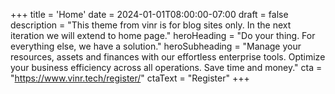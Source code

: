 +++
title = 'Home'
date = 2024-01-01T08:00:00-07:00
draft = false
description = "This theme from vinr is for blog sites only. In the next iteration we will extend to home page."
heroHeading = "Do your thing. For everything else, we have a solution."
heroSubheading = "Manage your resources, assets and finances with our effortless enterprise tools. Optimize your business efficiency across all operations. Save time and money."
cta = "https://www.vinr.tech/register/"
ctaText = "Register"
+++
